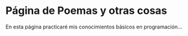 # Página de Poemas y otras cosas

En esta página practicaré mis conocimientos básicos en programación...
